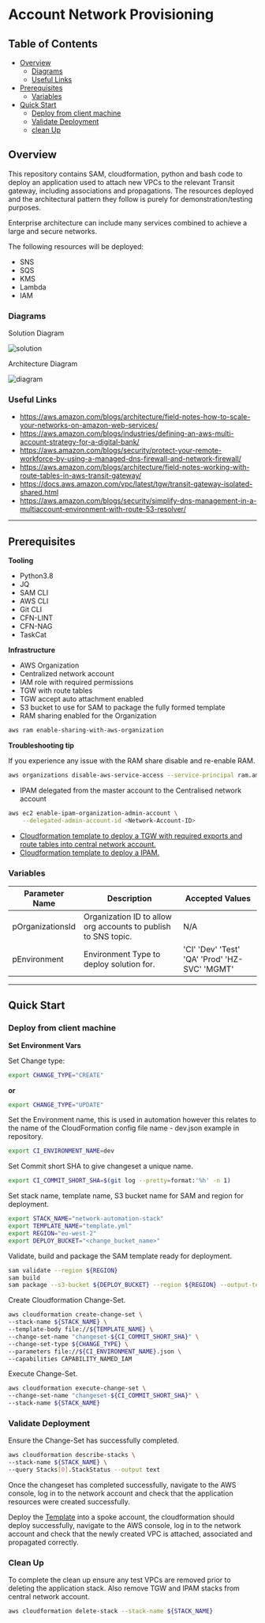 # Account Network Provisioning

## Table of Contents

- [Overview](#overview)
  - [Diagrams](#diagrams)
  - [Useful Links](#useful-links)
- [Prerequisites](#prerequisites)
  - [Variables](#variables)
- [Quick Start](#quick-start)
  - [Deploy from client machine](#deploy-from-client-machine)
  - [Validate Deployment](#validate-deployment)
  - [clean Up](#clean-up)

## Overview
This repository contains SAM, cloudformation, python and bash code to deploy an application used to attach new VPCs to the relevant Transit gateway, including associations and propagations. The resources deployed and the architectural pattern they follow is purely for demonstration/testing  purposes.

Enterprise architecture can include many services combined to achieve a large and secure networks.

The following resources will be deployed:
 - SNS
 - SQS
 - KMS
 - Lambda
 - IAM

### Diagrams

Solution Diagram

![solution](images/solution.png)

Architecture Diagram

![diagram](images/diagram.png)

### Useful Links
 - https://aws.amazon.com/blogs/architecture/field-notes-how-to-scale-your-networks-on-amazon-web-services/
 - https://aws.amazon.com/blogs/industries/defining-an-aws-multi-account-strategy-for-a-digital-bank/
 - https://aws.amazon.com/blogs/security/protect-your-remote-workforce-by-using-a-managed-dns-firewall-and-network-firewall/
 - https://aws.amazon.com/blogs/architecture/field-notes-working-with-route-tables-in-aws-transit-gateway/
 - https://docs.aws.amazon.com/vpc/latest/tgw/transit-gateway-isolated-shared.html
 - https://aws.amazon.com/blogs/security/simplify-dns-management-in-a-multiaccount-environment-with-route-53-resolver/

-----------------------------------------------------------
## Prerequisites

**Tooling**
 - Python3.8
 - JQ
 - SAM CLI
 - AWS CLI
 - Git CLI
 - CFN-LINT
 - CFN-NAG
 - TaskCat

**Infrastructure**
 - AWS Organization
 - Centralized network account
 - IAM role with required permissions
 - TGW with route tables
 - TGW accept auto attachment enabled
 - S3 bucket to use for SAM to package the fully formed template
 - RAM sharing enabled for the Organization
 ```bash
aws ram enable-sharing-with-aws-organization
```

**Troubleshooting tip**

If you experience any issue with the RAM share disable and re-enable RAM.

```bash
aws organizations disable-aws-service-access --service-principal ram.amazonaws.com
```

- IPAM delegated from the master account to the Centralised network account

```bash
aws ec2 enable-ipam-organization-admin-account \
    --delegated-admin-account-id <Network-Account-ID>
```

 - [Cloudformation template to deploy a TGW with required exports and route tables into central network account.](/templates/tgw.yml)
 - [Cloudformation template to deploy a IPAM.](/templates/ipam.yml)

### Variables

| Parameter Name | Description | Accepted Values |
| -------------- | ----------- | --------------- |
| pOrganizationsId | Organization ID to allow org accounts to publish to SNS topic. | N/A |
| pEnvironment | Environment Type to deploy solution for. | 'CI' 'Dev' 'Test' 'QA' 'Prod' 'HZ-SVC' 'MGMT' |

-----------------------------------------------------------

## Quick Start

### Deploy from client machine

**Set Environment Vars**

Set Change type:
```bash 
export CHANGE_TYPE="CREATE" 
``` 
**or**
```bash 
export CHANGE_TYPE="UPDATE"
```

Set the Environment name, this is used in automation however this relates to the name of the CloudFormation config file name - dev.json example in repository.
```bash
export CI_ENVIRONMENT_NAME=dev
```

Set Commit short SHA to give changeset a unique name.
```bash
export CI_COMMIT_SHORT_SHA=$(git log --pretty=format:'%h' -n 1)
```

Set stack name, template name, S3 bucket name for SAM and region for deployment.
```bash
export STACK_NAME="network-automation-stack"
export TEMPLATE_NAME="template.yml"
export REGION="eu-west-2"
export DEPLOY_BUCKET="<change_bucket_name>"
```

Validate, build and package the SAM template ready for deployment.

```bash
sam validate --region ${REGION}
sam build
sam package --s3-bucket ${DEPLOY_BUCKET} --region ${REGION} --output-template-file ${TEMPLATE_NAME}
```

Create Cloudformation Change-Set.

```bash
aws cloudformation create-change-set \
--stack-name ${STACK_NAME} \
--template-body file://${TEMPLATE_NAME} \
--change-set-name "changeset-${CI_COMMIT_SHORT_SHA}" \
--change-set-type ${CHANGE_TYPE} \
--parameters file://${CI_ENVIRONMENT_NAME}.json \
--capabilities CAPABILITY_NAMED_IAM
```

Execute Change-Set.

```bash
aws cloudformation execute-change-set \
--change-set-name "changeset-${CI_COMMIT_SHORT_SHA}" \
--stack-name ${STACK_NAME}
```

### Validate Deployment

Ensure the Change-Set has successfully completed.

```bash
aws cloudformation describe-stacks \
--stack-name ${STACK_NAME} \
--query Stacks[0].StackStatus --output text
```

Once the changeset has completed successfully, navigate to the AWS console, log in to the network account and check that the application resources were created successfully.

Deploy the [Template](/templates/vpc.yml) into a spoke account, the cloudformation should deploy successfully, navigate to the AWS console, log in to the network account and check that the newly created VPC is attached, associated and propagated correctly.

### Clean Up

To complete the clean up ensure any test VPCs are removed prior to deleting the application stack. Also remove TGW and IPAM stacks from central network account.

```bash
aws cloudformation delete-stack --stack-name ${STACK_NAME}
```